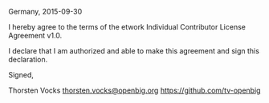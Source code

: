 Germany, 2015-09-30

I hereby agree to the terms of the etwork Individual Contributor License
Agreement v1.0.

I declare that I am authorized and able to make this agreement and sign this
declaration.

Signed,

Thorsten Vocks thorsten.vocks@openbig.org https://github.com/tv-openbig
